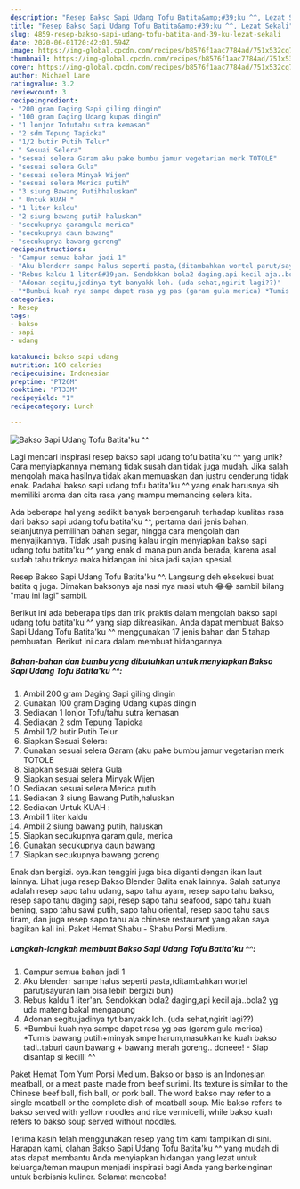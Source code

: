 ```yaml
---
description: "Resep Bakso Sapi Udang Tofu Batita&amp;#39;ku ^^, Lezat Sekali"
title: "Resep Bakso Sapi Udang Tofu Batita&amp;#39;ku ^^, Lezat Sekali"
slug: 4859-resep-bakso-sapi-udang-tofu-batita-and-39-ku-lezat-sekali
date: 2020-06-01T20:42:01.594Z
image: https://img-global.cpcdn.com/recipes/b8576f1aac7784ad/751x532cq70/bakso-sapi-udang-tofu-batitaku-foto-resep-utama.jpg
thumbnail: https://img-global.cpcdn.com/recipes/b8576f1aac7784ad/751x532cq70/bakso-sapi-udang-tofu-batitaku-foto-resep-utama.jpg
cover: https://img-global.cpcdn.com/recipes/b8576f1aac7784ad/751x532cq70/bakso-sapi-udang-tofu-batitaku-foto-resep-utama.jpg
author: Michael Lane
ratingvalue: 3.2
reviewcount: 3
recipeingredient:
- "200 gram Daging Sapi giling dingin"
- "100 gram Daging Udang kupas dingin"
- "1 lonjor Tofutahu sutra kemasan"
- "2 sdm Tepung Tapioka"
- "1/2 butir Putih Telur"
- " Sesuai Selera"
- "sesuai selera Garam aku pake bumbu jamur vegetarian merk TOTOLE"
- "sesuai selera Gula"
- "sesuai selera Minyak Wijen"
- "sesuai selera Merica putih"
- "3 siung Bawang Putihhaluskan"
- " Untuk KUAH "
- "1 liter kaldu"
- "2 siung bawang putih haluskan"
- "secukupnya garamgula merica"
- "secukupnya daun bawang"
- "secukupnya bawang goreng"
recipeinstructions:
- "Campur semua bahan jadi 1"
- "Aku blenderr sampe halus seperti pasta,(ditambahkan wortel parut/sayuran lain bisa lebih bergizi bun)"
- "Rebus kaldu 1 liter&#39;an. Sendokkan bola2 daging,api kecil aja..bola2 yg uda mateng bakal mengapung"
- "Adonan segitu,jadinya tyt banyakk loh. (uda sehat,ngirit lagi??)"
- "*Bumbui kuah nya sampe dapet rasa yg pas (garam gula merica) *Tumis bawang putih+minyak smpe harum,masukkan ke kuah bakso tadi..taburi daun bawang + bawang merah goreng.. doneee! Siap disantap si kecilll ^^"
categories:
- Resep
tags:
- bakso
- sapi
- udang

katakunci: bakso sapi udang 
nutrition: 100 calories
recipecuisine: Indonesian
preptime: "PT26M"
cooktime: "PT33M"
recipeyield: "1"
recipecategory: Lunch

---
```



![Bakso Sapi Udang Tofu Batita&#39;ku ^^](https://img-global.cpcdn.com/recipes/b8576f1aac7784ad/751x532cq70/bakso-sapi-udang-tofu-batitaku-foto-resep-utama.jpg)

Lagi mencari inspirasi resep bakso sapi udang tofu batita&#39;ku ^^ yang unik? Cara menyiapkannya memang tidak susah dan tidak juga mudah. Jika salah mengolah maka hasilnya tidak akan memuaskan dan justru cenderung tidak enak. Padahal bakso sapi udang tofu batita&#39;ku ^^ yang enak harusnya sih memiliki aroma dan cita rasa yang mampu memancing selera kita.

Ada beberapa hal yang sedikit banyak berpengaruh terhadap kualitas rasa dari bakso sapi udang tofu batita&#39;ku ^^, pertama dari jenis bahan, selanjutnya pemilihan bahan segar, hingga cara mengolah dan menyajikannya. Tidak usah pusing kalau ingin menyiapkan bakso sapi udang tofu batita&#39;ku ^^ yang enak di mana pun anda berada, karena asal sudah tahu triknya maka hidangan ini bisa jadi sajian spesial.

Resep Bakso Sapi Udang Tofu Batita&#39;ku ^^. Langsung deh eksekusi buat batita q juga. Dimakan baksonya aja nasi nya masi utuh 😂😂 sambil bilang &#34;mau ini lagi&#34; sambil.


Berikut ini ada beberapa tips dan trik praktis dalam mengolah bakso sapi udang tofu batita&#39;ku ^^ yang siap dikreasikan. Anda dapat membuat Bakso Sapi Udang Tofu Batita&#39;ku ^^ menggunakan 17 jenis bahan dan 5 tahap pembuatan. Berikut ini cara dalam membuat hidangannya.

<!--inarticleads1-->

##### Bahan-bahan dan bumbu yang dibutuhkan untuk menyiapkan Bakso Sapi Udang Tofu Batita&#39;ku ^^:

1. Ambil 200 gram Daging Sapi giling dingin
1. Gunakan 100 gram Daging Udang kupas dingin
1. Sediakan 1 lonjor Tofu/tahu sutra kemasan
1. Sediakan 2 sdm Tepung Tapioka
1. Ambil 1/2 butir Putih Telur
1. Siapkan  Sesuai Selera:
1. Gunakan sesuai selera Garam (aku pake bumbu jamur vegetarian merk TOTOLE
1. Siapkan sesuai selera Gula
1. Siapkan sesuai selera Minyak Wijen
1. Sediakan sesuai selera Merica putih
1. Sediakan 3 siung Bawang Putih,haluskan
1. Sediakan  Untuk KUAH :
1. Ambil 1 liter kaldu
1. Ambil 2 siung bawang putih, haluskan
1. Siapkan secukupnya garam,gula, merica
1. Gunakan secukupnya daun bawang
1. Siapkan secukupnya bawang goreng


Enak dan bergizi. oya.ikan tenggiri juga bisa diganti dengan ikan laut lainnya. Lihat juga resep Bakso Blender Balita enak lainnya. Salah satunya adalah resep sapo tahu udang, sapo tahu ayam, resep sapo tahu bakso, resep sapo tahu daging sapi, resep sapo tahu seafood, sapo tahu kuah bening, sapo tahu sawi putih, sapo tahu oriental, resep sapo tahu saus tiram, dan juga resep sapo tahu ala chinese restaurant yang akan saya bagikan kali ini. Paket Hemat Shabu - Shabu Porsi Medium. 

<!--inarticleads2-->

##### Langkah-langkah membuat Bakso Sapi Udang Tofu Batita&#39;ku ^^:

1. Campur semua bahan jadi 1
1. Aku blenderr sampe halus seperti pasta,(ditambahkan wortel parut/sayuran lain bisa lebih bergizi bun)
1. Rebus kaldu 1 liter&#39;an. Sendokkan bola2 daging,api kecil aja..bola2 yg uda mateng bakal mengapung
1. Adonan segitu,jadinya tyt banyakk loh. (uda sehat,ngirit lagi??)
1. *Bumbui kuah nya sampe dapet rasa yg pas (garam gula merica) - *Tumis bawang putih+minyak smpe harum,masukkan ke kuah bakso tadi..taburi daun bawang + bawang merah goreng.. doneee! - Siap disantap si kecilll ^^


Paket Hemat Tom Yum Porsi Medium. Bakso or baso is an Indonesian meatball, or a meat paste made from beef surimi. Its texture is similar to the Chinese beef ball, fish ball, or pork ball. The word bakso may refer to a single meatball or the complete dish of meatball soup. Mie bakso refers to bakso served with yellow noodles and rice vermicelli, while bakso kuah refers to bakso soup served without noodles. 

Terima kasih telah menggunakan resep yang tim kami tampilkan di sini. Harapan kami, olahan Bakso Sapi Udang Tofu Batita&#39;ku ^^ yang mudah di atas dapat membantu Anda menyiapkan hidangan yang lezat untuk keluarga/teman maupun menjadi inspirasi bagi Anda yang berkeinginan untuk berbisnis kuliner. Selamat mencoba!
